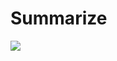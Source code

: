 # Summarize

![](https://github.com/martinopiaggi/summarize/assets/72280379/d07418d3-a893-45ec-9857-4b32401f4fb7)

